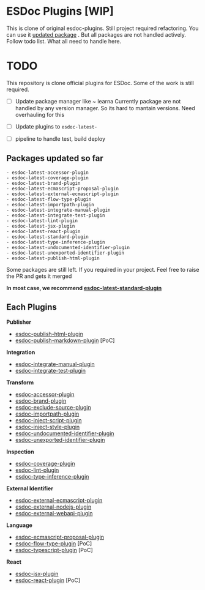 # ESDoc Plugins [WIP]

This is clone of original esdoc-plugins. Still project required refactoring. You can use it [updated package](#packages-updated-so-far) . But all packages are not handled actively. Follow todo list. What all need to handle here.

# TODO

This repository is clone official plugins for ESDoc. Some of the work is still required.

- [ ] Update package manager like ~ learna
    Currently package are not handled by any version manager. So its hard to mantain versions. Need overhauling for this
- [ ] Update plugins to `esdoc-latest-`
- [ ] pipeline to handle test, build deploy


## Packages updated so far

    - esdoc-latest-accessor-plugin
    - esdoc-latest-coverage-plugin 
    - esdoc-latest-brand-plugin
    - esdoc-latest-ecmascript-proposal-plugin
    - esdoc-latest-external-ecmascript-plugin
    - esdoc-latest-flow-type-plugin
    - esdoc-latest-importpath-plugin
    - esdoc-latest-integrate-manual-plugin
    - esdoc-latest-integrate-test-plugin
    - esdoc-latest-lint-plugin
    - esdoc-latest-jsx-plugin
    - esdoc-latest-react-plugin
    - esdoc-latest-standard-plugin
    - esdoc-latest-type-inference-plugin
    - esdoc-latest-undocumented-identifier-plugin
    - esdoc-latest-unexported-identifier-plugin
    - esdoc-latest-publish-html-plugin

Some packages are still left. If you required in your project. Feel free to raise the PR and gets it merged

**In most case, we recommend [esdoc-latest-standard-plugin](./esdoc-standard-plugin)**

## Each Plugins

**Publisher**
- [esdoc-publish-html-plugin](./esdoc-publish-html-plugin)
- [esdoc-publish-markdown-plugin](./esdoc-publish-markdown-plugin) [PoC]

**Integration**
- [esdoc-integrate-manual-plugin](./esdoc-integrate-manual-plugin)
- [esdoc-integrate-test-plugin](./esdoc-integrate-test-plugin)

**Transform**
- [esdoc-accessor-plugin](./esdoc-accessor-plugin)
- [esdoc-brand-plugin](./esdoc-brand-plugin)
- [esdoc-exclude-source-plugin](./esdoc-exclude-source-plugin)
- [esdoc-importpath-plugin](./esdoc-importpath-plugin)
- [esdoc-inject-script-plugin](./esdoc-inject-script-plugin)
- [esdoc-inject-style-plugin](./esdoc-inject-style-plugin)
- [esdoc-undocumented-identifier-plugin](./esdoc-undocumented-identifier-plugin)
- [esdoc-unexported-identifier-plugin](./esdoc-unexported-identifier-plugin)

**Inspection**
- [esdoc-coverage-plugin](./esdoc-coverage-plugin)
- [esdoc-lint-plugin](./esdoc-lint-plugin)
- [esdoc-type-inference-plugin](./esdoc-type-inference-plugin) 

**External Identifier**
- [esdoc-external-ecmascript-plugin](./esdoc-external-ecmascript-plugin)
- [esdoc-external-nodejs-plugin](./esdoc-external-nodejs-plugin)
- [esdoc-external-webapi-plugin](./esdoc-external-webapi-plugin)

**Language**
- [esdoc-ecmascript-proposal-plugin](./esdoc-ecmascript-proposal-plugin)
- [esdoc-flow-type-plugin](./esdoc-flow-type-plugin) [PoC]
- [esdoc-typescript-plugin](./esdoc-typescript-plugin) [PoC]

**React**
- [esdoc-jsx-plugin](./esdoc-jsx-plugin)
- [esdoc-react-plugin](./esdoc-react-plugin) [PoC]

